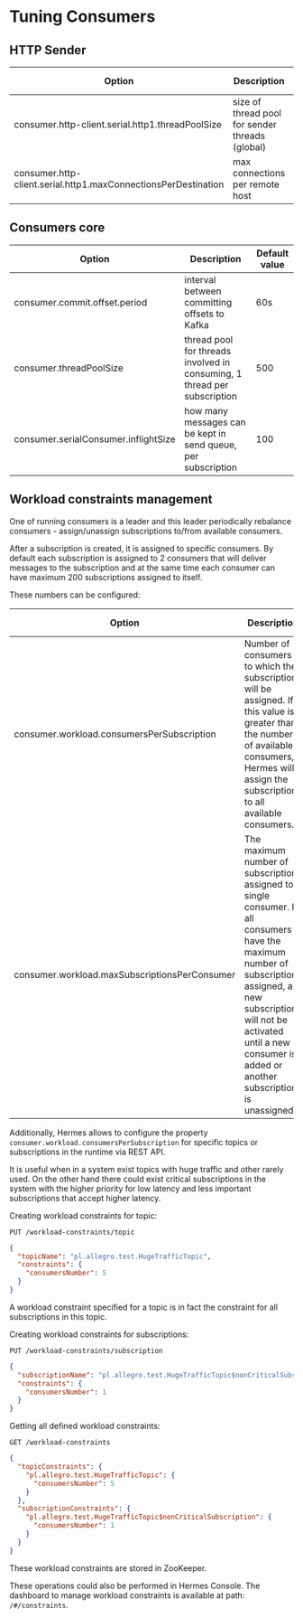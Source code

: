 # Tuning Consumers

## HTTP Sender

Option                                               | Description                                                 | Default value
---------------------------------------------------- | ----------------------------------------------------------- | -------------
consumer.http-client.serial.http1.threadPoolSize                  | size of thread pool for sender threads (global)             | 30
consumer.http-client.serial.http1.maxConnectionsPerDestination    | max connections per remote host                             | 100

## Consumers core

Option                        | Description                                                              | Default value
----------------------------- | ------------------------------------------------------------------------ | -------------
consumer.commit.offset.period | interval between committing offsets to Kafka                             | 60s
consumer.threadPoolSize       | thread pool for threads involved in consuming, 1 thread per subscription | 500
consumer.serialConsumer.inflightSize         | how many messages can be kept in send queue, per subscription            | 100

## Workload constraints management

One of running consumers is a leader and this leader periodically rebalance consumers - assign/unassign subscriptions
to/from available consumers.

After a subscription is created, it is assigned to specific consumers. By default each subscription is assigned to
2 consumers that will deliver messages to the subscription and at the same time each consumer can have maximum 200
subscriptions assigned to itself.

These numbers can be configured:

Option                                              | Description                               | Default value
--------------------------------------------------- | ----------------------------------------- | ---------------------
consumer.workload.consumersPerSubscription          | Number of consumers to which the subscription will be assigned. If this value is greater than the number of available consumers, Hermes will assign the subscription to all available consumers. | 2
consumer.workload.maxSubscriptionsPerConsumer       | The maximum number of subscriptions assigned to a single consumer. If all consumers have the maximum number of subscriptions assigned, a new subscription will not be activated until a new consumer is added or another subscription is unassigned. | 200

Additionally, Hermes allows to configure the property `consumer.workload.consumersPerSubscription` for specific
topics or subscriptions in the runtime via REST API.

It is useful when in a system exist topics with huge traffic and other rarely used. On the other hand there could exist
critical subscriptions in the system with the higher priority for low latency and less important subscriptions that accept
higher latency.

Creating workload constraints for topic:

`PUT /workload-constraints/topic`
```json
{
  "topicName": "pl.allegro.test.HugeTrafficTopic",
  "constraints": {
    "consumersNumber": 5
  }
}
```

A workload constraint specified for a topic is in fact the constraint for all subscriptions in this topic.

Creating workload constraints for subscriptions:

`PUT /workload-constraints/subscription`
```json
{
  "subscriptionName": "pl.allegro.test.HugeTrafficTopic$nonCriticalSubscription",
  "constraints": {
    "consumersNumber": 1
  }
}
```

Getting all defined workload constraints:

`GET /workload-constraints`
```json
{
  "topicConstraints": {
    "pl.allegro.test.HugeTrafficTopic": {
      "consumersNumber": 5
    }
  },
  "subscriptionConstraints": {
    "pl.allegro.test.HugeTrafficTopic$nonCriticalSubscription": {
      "consumersNumber": 1
    }
  }
}
```

These workload constraints are stored in ZooKeeper.

These operations could also be performed in Hermes Console.
The dashboard to manage workload constraints is available at path: `/#/constraints`.
